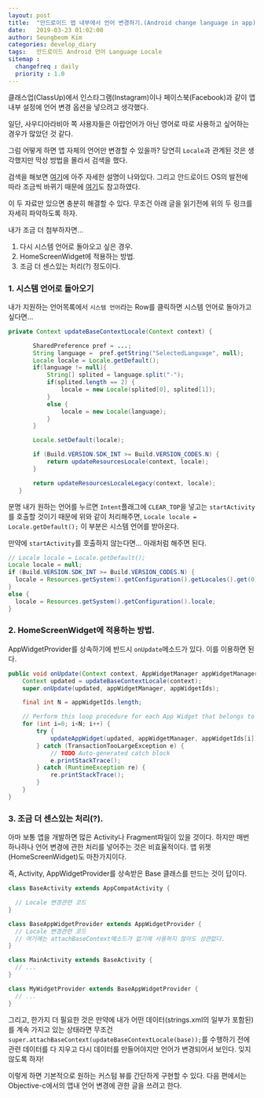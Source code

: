 ```yaml
---
layout: post
title:  "안드로이드 앱 내부에서 언어 변경하기.(Android change language in app)."
date:   2019-03-23 01:02:00
author: Seungbeom Kim
categories: develop_diary
tags:	안드로이드 Android 언어 Language Locale
sitemap :
  changefreq : daily
  priority : 1.0
---
```


클래스업(ClassUp)에서 인스타그램(Instagram)이나 페이스북(Facebook)과 같이 앱 내부 설정에 언어 변경 옵션을 넣으려고 생각했다.

일단, 사우디아라비아 쪽 사용자들은 아랍언어가 아닌 영어로 따로 사용하고 싶어하는 경우가 많았던 것 같다.

그럼 어떻게 하면 앱 자체의 언어만 변경할 수 있을까? 당연히 `Locale`과 관계된 것은 생각했지만 막상 방법을 몰라서 검색을 했다.

검색을 해보면 [여기](http://devdeeds.com/android-change-language-at-runtime/)에 아주 자세한 설명이 나와있다. 그리고 안드로이드 OS의 발전에 따라 조금씩 바뀌기 때문에 [여기](https://stackoverflow.com/a/42269965)도 참고하였다.

이 두 자료만 있으면 충분히 해결할 수 있다. 무조건 아래 글을 읽기전에 위의 두 링크를 자세히 파악하도록 하자.

내가 조금 더 첨부하자면...
1. 다시 시스템 언어로 돌아오고 싶은 경우.
2. HomeScreenWidget에 적용하는 방법.
3. 조금 더 센스있는 처리(?) 정도이다.

### 1. 시스템 언어로 돌아오기
내가 지원하는 언어목록에서 `시스템 언어`라는 Row를 클릭하면 시스템 언어로 돌아가고 싶다면...
```java
private Context updateBaseContextLocale(Context context) {

       SharedPreference pref = ...;
       String language =  pref.getString("SelectedLanguage", null);
       Locale locale = Locale.getDefault();
       if(language != null){
           String[] splited = language.split("-");
           if(splited.length == 2) {
               locale = new Locale(splited[0], splited[1]);
           }
           else {
               locale = new Locale(language);
           }
       }

       Locale.setDefault(locale);

       if (Build.VERSION.SDK_INT >= Build.VERSION_CODES.N) {
           return updateResourcesLocale(context, locale);
       }

       return updateResourcesLocaleLegacy(context, locale);
   }
```

분명 내가 원하는 언어를 누르면 `Intent`플래그에 `CLEAR_TOP`을 넣고는 `startActivity`를 호출할 것이기 때문에 위와 같이 처리해주면, `Locale locale = Locale.getDefault();` 이 부분은 시스템 언어를 받아온다.

만약에 `startActivity`를 호출하지 않는다면... 아래처럼 해주면 된다.
```java
// Locale locale = Locale.getDefault();
Locale locale = null;
if (Build.VERSION.SDK_INT >= Build.VERSION_CODES.N) {
  locale = Resources.getSystem().getConfiguration().getLocales().get(0);
}
else {
  locale = Resources.getSystem().getConfiguration().locale;
}
```

### 2. HomeScreenWidget에 적용하는 방법.

AppWidgetProvider를 상속하기에 반드시 `onUpdate`메소드가 있다. 이를 이용하면 된다.

```Java
public void onUpdate(Context context, AppWidgetManager appWidgetManager, int[] appWidgetIds) {
	Context updated = updateBaseContextLocale(context);
	super.onUpdate(updated, appWidgetManager, appWidgetIds);

	final int N = appWidgetIds.length;

	// Perform this loop procedure for each App Widget that belongs to this provider
	for (int i=0; i<N; i++) {
		try {
			updateAppWidget(updated, appWidgetManager, appWidgetIds[i]);
		} catch (TransactionTooLargeException e) {
			// TODO Auto-generated catch block
			e.printStackTrace();
		} catch (RuntimeException re) {
			re.printStackTrace();
		}
	}
}
```

### 3. 조금 더 센스있는 처리(?).

아마 보통 앱을 개발하면 많은 Activity나 Fragment파일이 있을 것이다. 하지만 매번 하나하나 언어 변경에 관한 처리를 넣어주는 것은 비효율적이다. 앱 위젯(HomeScreenWidget)도 마찬가지이다.

즉, Activity, AppWidgetProvider를 상속받은 Base 클래스를 만드는 것이 답이다.

```java
class BaseActivity extends AppCompatActivity {

  // Locale 변경관련 코드
}

class BaseAppWidgetProvider extends AppWidgetProvider {
  // Locale 변경관련 코드
  // 여기에는 attachBaseContext메소드가 없기에 사용하지 않아도 상관없다.
}

class MainActivity extends BaseActivity {
  // ...
}

class MyWidgetProvider extends BaseAppWidgetProvider {
  // ...
}
```

그리고, 한가지 더 필요한 것은 만약에 내가 어떤 데이터(strings.xml의 일부가 포함된)를 계속 가지고 있는 상태라면 무조건 `super.attachBaseContext(updateBaseContextLocale(base));`를 수행하기 전에 관련 데이터를 다 지우고 다시 데이터를 만들어야지만 언어가 변경되어서 보인다. 잊지 않도록 하자!

이렇게 하면 기본적으로 원하는 커스텀 뷰를 간단하게 구현할 수 있다.
다음 편에서는 Objective-c에서의 앱내 언어 변경에 관한 글을 쓰려고 한다.
